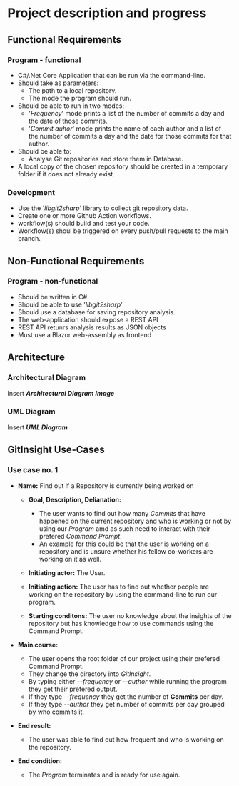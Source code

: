 # Project description and progress

## Functional Requirements

### Program - functional

- C#/.Net Core Application that can be run via the command-line.
- Should take as parameters:
  - The path to a local repository.
  - The mode the program should run.
- Should be able to run in two modes:
  - '*Frequency*' mode prints a list of the number of commits a day and the date of those commits.
  - '*Commit auhor*' mode prints the name of each author and a list of the number of commits a day and the date for those commits for that author.
- Should be able to:
  - Analyse Git repositories and store them in Database.
- A local copy of the chosen repository should be created in a temporary folder if it does not already exist

### Development

- Use the '*libgit2sharp*' library to collect git repository data.
- Create one or more Github Action workflows.
- workflow(s) should build and test your code.
- Workflow(s) shoul be triggered on every push/pull requests to the main branch.

## Non-Functional Requirements

### Program - non-functional

- Should be written in C#.
- Should be able to use '*libgit2sharp*'
- Should use a database for saving repository analysis.
- The web-application should expose a REST API
- REST API retunrs analysis results as JSON objects
- Must use a Blazor web-assembly as frontend

## Architecture

### Architectural Diagram

Insert ***Architectural Diagram Image***

### UML Diagram

Insert ***UML Diagram***

## GitInsight Use-Cases

### Use case no. 1

- **Name:** Find out if a Repository is currently being worked on

  - **Goal, Description, Delianation:**
    - The user wants to find out how many *Commits* that have happened on the current repository and who is working or not by using our *Program* amd as such need to interact with their prefered *Command Prompt*.
    - An example for this could be that the user is working on a repository and is unsure whether his fellow co-workers are working on it as well.

  - **Initiating actor:** The User.
  - **Initiating action:** The user has to find out whether people are working on the repository by using the command-line to run our program.  
  - **Starting conditons:** The user no knowledge about the insights of the repository but has knowledge how to use commands using the Command Prompt.
- **Main course:**
  - The user opens the root folder of our project using their prefered Command Prompt.
  - They change the directory into *GitInsight*.
  - By typing either *--frequency* or *--author* while running the program they get their prefered output.
  - If they type *--frequency* they get the number of **Commits** per day.
  - If they type *--author* they get number of commits per day grouped by who commits it.
- **End result:**
  - The user was able to find out how frequent and who is working on the repository.
- **End condition:**
  - The *Program* terminates and is ready for use again.
